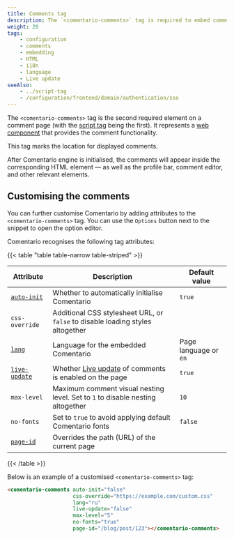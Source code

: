 ```yaml
---
title: Comments tag
description: The `<comentario-comments>` tag is required to embed comments on a page
weight: 20
tags:
    - configuration
    - comments
    - embedding
    - HTML
    - i18n
    - language
    - Live update
seeAlso:
    - ../script-tag
    - /configuration/frontend/domain/authentication/sso
---
```


The `<comentario-comments>` tag is the second required element on a comment page (with the [script tag](../script-tag) being the first). It represents a [web component](https://developer.mozilla.org/en-US/docs/Web/API/Web_components) that provides the comment functionality.

<!--more-->

This tag marks the location for displayed comments.

After Comentario engine is initialised, the comments will appear inside the corresponding HTML element — as well as the profile bar, comment editor, and other relevant elements.

## Customising the comments

You can further customise Comentario by adding attributes to the `<comentario-comments>` tag. You can use the `Options` button next to the snippet to open the option editor.

Comentario recognises the following tag attributes:

{{< table "table table-narrow table-striped" >}}

| Attribute                                                          | Description                                                                    | Default value         |
|--------------------------------------------------------------------|--------------------------------------------------------------------------------|-----------------------|
| [`auto-init`](/configuration/embedding/comments-tag/auto-init)     | Whether to automatically initialise Comentario                                 | `true`                |
| `css-override`                                                     | Additional CSS stylesheet URL, or `false` to disable loading styles altogether |                       |
| [`lang`](/configuration/embedding/comments-tag/lang)               | Language for the embedded Comentario                                           | Page language or `en` |
| [`live-update`](/configuration/embedding/comments-tag/live-update) | Whether [Live update](/kb/live-update) of comments is enabled on the page      | `true`                |
| `max-level`                                                        | Maximum comment visual nesting level. Set to `1` to disable nesting altogether | `10`                  |
| `no-fonts`                                                         | Set to `true` to avoid applying default Comentario fonts                       | `false`               |
| [`page-id`](/configuration/embedding/comments-tag/page-id)         | Overrides the path (URL) of the current page                                   |                       |
{{< /table >}}

Below is an example of a customised `<comentario-comments>` tag:

```html
<comentario-comments auto-init="false" 
                     css-override="https://example.com/custom.css"
                     lang="ru"
                     live-update="false"
                     max-level="5"
                     no-fonts="true" 
                     page-id="/blog/post/123"></comentario-comments>
```

